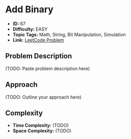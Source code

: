 # Add Binary

- **ID:** 67
- **Difficulty:** EASY
- **Topic Tags:** Math, String, Bit Manipulation, Simulation
- **Link:** [LeetCode Problem](https://leetcode.com/problems/add-binary/description/)

## Problem Description

(TODO: Paste problem description here)

## Approach

(TODO: Outline your approach here)

## Complexity

- **Time Complexity:** (TODO)
- **Space Complexity:** (TODO)
